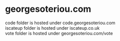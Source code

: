 # georgesoteriou.com
code folder is hosted under code.georgesoteriou.com  
iscateup folder is hosted under iscateup.co.uk  
vote folder is hosted under georgesoteriou.com/vote  
